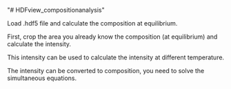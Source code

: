 "# HDFview_compositionanalysis" 

Load .hdf5 file and calculate the composition at equilibrium. 

First, crop the area you already know the composition (at equilibrium) and calculate the intensity.

This intensity can be used to calculate the intensity at different temperature.

The intensity can be converted to composition, you need to solve the simultaneous equations.
